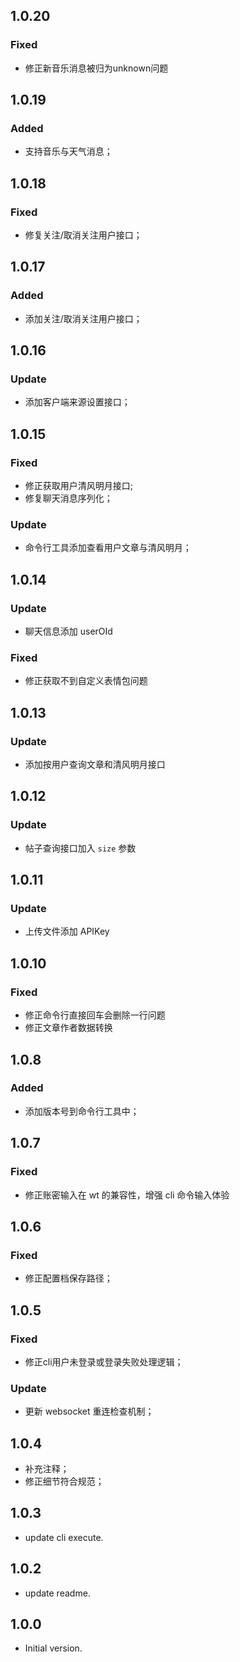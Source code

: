 ## 1.0.20

### Fixed
- 修正新音乐消息被归为unknown问题
 
## 1.0.19

### Added
- 支持音乐与天气消息；
 
## 1.0.18

### Fixed
- 修复关注/取消关注用户接口；
 
## 1.0.17

### Added
- 添加关注/取消关注用户接口；
 
## 1.0.16

### Update
- 添加客户端来源设置接口；

## 1.0.15

### Fixed
- 修正获取用户清风明月接口;
- 修复聊天消息序列化；

### Update
- 命令行工具添加查看用户文章与清风明月；
  
## 1.0.14

### Update
- 聊天信息添加 userOId
 
### Fixed
- 修正获取不到自定义表情包问题

## 1.0.13

### Update
- 添加按用户查询文章和清风明月接口

## 1.0.12

### Update
- 帖子查询接口加入 `size` 参数

## 1.0.11

### Update
- 上传文件添加 APIKey

## 1.0.10

### Fixed
- 修正命令行直接回车会删除一行问题
- 修正文章作者数据转换

## 1.0.8

### Added
- 添加版本号到命令行工具中；

## 1.0.7

### Fixed
- 修正账密输入在 wt 的兼容性，增强 cli 命令输入体验
  
## 1.0.6

### Fixed
- 修正配置档保存路径；
  
## 1.0.5

### Fixed
- 修正cli用户未登录或登录失败处理逻辑；

### Update
- 更新 websocket 重连检查机制；

## 1.0.4

- 补充注释；
- 修正细节符合规范；

## 1.0.3

- update cli execute.
  
## 1.0.2

- update readme.

## 1.0.0

- Initial version.
